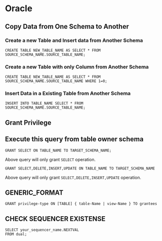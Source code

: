 # Oracle

## Copy Data from One Schema to Another
### Create a new Table and Insert data from Another Schema
```
CREATE TABLE NEW_TABLE_NAME AS SELECT * FROM SOURCE_SCHEMA_NAME.SOURCE_TABLE_NAME;
```

### Create a new Table with only Column from Another Schema
```
CREATE TABLE NEW_TABLE_NAME AS SELECT * FROM SOURCE_SCHEMA_NAME.SOURCE_TABLE_NAME WHERE 1=0;
```

### Insert Data in a Existing Table from Another Schema
```
INSERT INTO TABLE_NAME SELECT * FROM SOURCE_SCHEMA_NAME.SOURCE_TABLE_NAME;
```


## Grant Privilege

## Execute this query from table owner schema
```
GRANT SELECT ON TABLE_NAME TO TARGET_SCHEMA_NAME;
```
Above query will only grant `SELECT` operation.

```
GRANT SELECT,DELETE,INSERT,UPDATE ON TABLE_NAME TO TARGET_SCHEMA_NAME
```
Above query will only grant `SELECT,DELETE,INSERT,UPDATE` operation.

## GENERIC_FORMAT 
```
GRANT privilege-type ON [TABLE] { table-Name | view-Name } TO grantees
```

## CHECK SEQUENCER EXISTENSE
```
SELECT your_sequencer_name.NEXTVAL
FROM dual;
```


